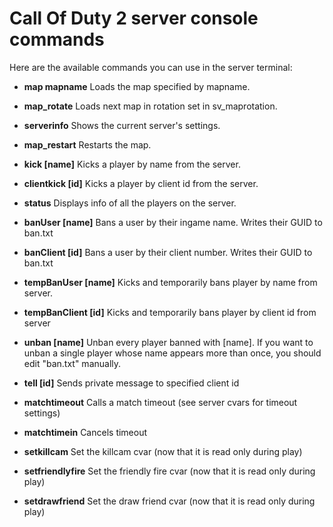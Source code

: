 # Call Of Duty 2 server console commands

Here are the available commands you can use in the server terminal:

* **map mapname**
Loads the map specified by mapname.

* **map_rotate**
Loads next map in rotation set in sv_maprotation.

* **serverinfo**
Shows the current server's settings.

* **map_restart**
Restarts the map.

* **kick [name]**
Kicks a player by name from the server. 

* **clientkick [id]**
Kicks a player by client id from the server.

* **status**
Displays info of all the players on the server.

* **banUser [name]**
Bans a user by their ingame name. Writes their GUID to ban.txt

* **banClient [id]**
Bans a user by their client number. Writes their GUID to ban.txt

* **tempBanUser [name]**
Kicks and temporarily bans player by name from server.

* **tempBanClient [id]**
Kicks and temporarily bans player by client id from server

* **unban [name]**
Unban every player banned with [name]. If you want to unban a single player whose name appears more than once, you should edit "ban.txt" manually.

* **tell [id]**
Sends private message to specified client id

* **matchtimeout**
Calls a match timeout (see server cvars for timeout settings)

* **matchtimein**
Cancels timeout

* **setkillcam**
Set the killcam cvar (now that it is read only during play)

* **setfriendlyfire**
Set the friendly fire cvar (now that it is read only during play)

* **setdrawfriend**
Set the draw friend cvar (now that it is read only during play)
